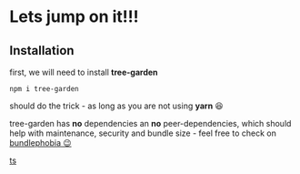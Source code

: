 # Lets jump on it!!!


## Installation

first, we will need to install **tree-garden**

`npm i tree-garden` 

should do the trick - as long as you are not using **yarn** :laughing:

tree-garden has **no** dependencies an **no** peer-dependencies, which should help with maintenance, security
and bundle size - feel free to check on [bundlephobia &#x1F609;](https://bundlephobia.com/package/tree-garden@latest) 

[ts](../code_snippets/iris.ts)
